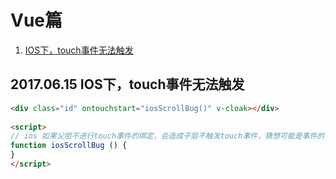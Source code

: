 # Vue篇
1. [IOS下，touch事件无法触发](#jump1)

## 2017.06.15 <span id="jump1" class="text-red">IOS下，touch事件无法触发</span>
```html
<div class="id" ontouchstart="iosScrollBug()" v-cloak></div>
	
<script>
// ios 如果父层不进行touch事件的绑定，会造成子层不触发touch事件，猜想可能是事件的传递问题
function iosScrollBug () {
}
</script>
```